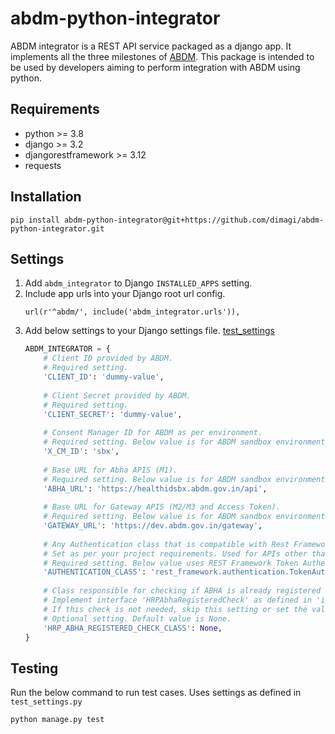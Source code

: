 # abdm-python-integrator

ABDM integrator is a REST API service packaged as a django app. 
It implements all the three milestones of [ABDM](https://sandbox.abdm.gov.in/abdm-docs/getting-started).
This package is intended to be used by developers aiming to perform integration with ABDM using python.

## Requirements
- python >= 3.8
- django >= 3.2
- djangorestframework >= 3.12
- requests

## Installation

```commandline
pip install abdm-python-integrator@git+https://github.com/dimagi/abdm-python-integrator.git
```

## Settings
1. Add `abdm_integrator` to Django `INSTALLED_APPS` setting.
2. Include app urls into your Django root url config.
    ```
    url(r'^abdm/', include('abdm_integrator.urls')),
    ```
3. Add below settings to your Django settings file.
   [test_settings](test_settings.py)
    ```python
    ABDM_INTEGRATOR = {
        # Client ID provided by ABDM. 
        # Required setting.
        'CLIENT_ID': 'dummy-value',
        
        # Client Secret provided by ABDM.
        # Required setting.
        'CLIENT_SECRET': 'dummy-value',
        
        # Consent Manager ID for ABDM as per environment.
        # Required setting. Below value is for ABDM sandbox environment.
        'X_CM_ID': 'sbx',
        
        # Base URL for Abha APIS (M1).
        # Required setting. Below value is for ABDM sandbox environment.
        'ABHA_URL': 'https://healthidsbx.abdm.gov.in/api',
        
        # Base URL for Gateway APIS (M2/M3 and Access Token).
        # Required setting. Below value is for ABDM sandbox environment.
        'GATEWAY_URL': 'https://dev.abdm.gov.in/gateway',
        
        # Any Authentication class that is compatible with Rest Framework Authentication mechanism.
        # Set as per your project requirements. Used for APIs other than those exposed to ABDM Gateway.
        # Required setting. Below value uses REST Framework Token Authentication.
        'AUTHENTICATION_CLASS': 'rest_framework.authentication.TokenAuthentication',
        
        # Class responsible for checking if ABHA is already registered onto HRP system while creating new ABHA ID.
        # Implement interface 'HRPAbhaRegisteredCheck' as defined in 'integrations.py'
        # If this check is not needed, skip this setting or set the value to None.
        # Optional setting. Default value is None.
        'HRP_ABHA_REGISTERED_CHECK_CLASS': None,
    }
    ```

## Testing
Run the below command to run test cases. Uses settings as defined in `test_settings.py`
```commandline
python manage.py test
```
